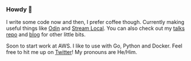 ### Howdy 🤠


I write some code now and then, I prefer coffee though. Currently making useful things like [Odin](https://github.com/theycallmemac/odin) and [Stream Local](https://github.com/stream-local). You can also check out my [talks repo](https://github.com/theycallmemac/talks) and [blog](https://jamesmcdermott.ie/post/) for other little bits. 


Soon to start work at AWS. I like to use with Go, Python and Docker. Feel free to hit me up on [Twitter](twitter.com/theycallmemac_)! My pronouns are He/Him.
